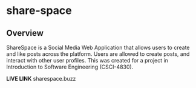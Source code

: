# share-space
## Overview
ShareSpace is a Social Media Web Application that allows users to create and like posts across the platform. Users are allowed to create posts, and interact with other user profiles. This was created for a project in Introduction to Software Engineering (CSCI-4830). 

**LIVE LINK** sharespace.buzz
